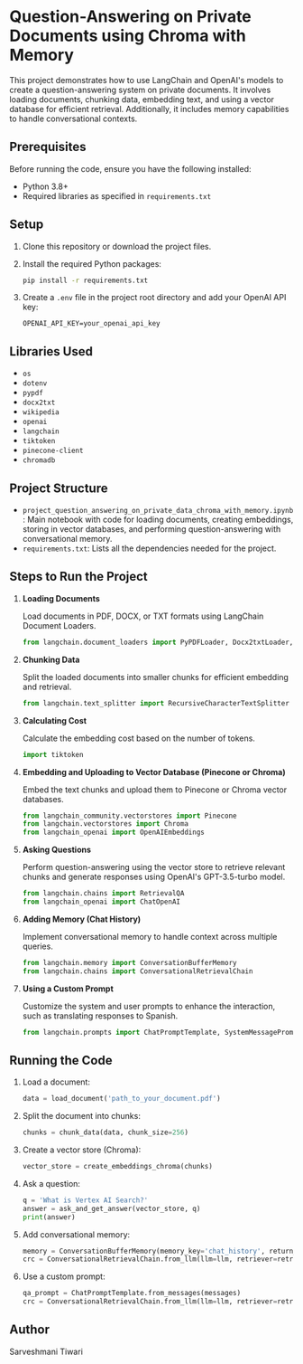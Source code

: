 # Question-Answering on Private Documents using Chroma with Memory

This project demonstrates how to use LangChain and OpenAI's models to create a question-answering system on private documents. It involves loading documents, chunking data, embedding text, and using a vector database for efficient retrieval. Additionally, it includes memory capabilities to handle conversational contexts.

## Prerequisites

Before running the code, ensure you have the following installed:

- Python 3.8+
- Required libraries as specified in `requirements.txt`

## Setup

1. Clone this repository or download the project files.

2. Install the required Python packages:
    ```bash
    pip install -r requirements.txt
    ```

3. Create a `.env` file in the project root directory and add your OpenAI API key:
    ```plaintext
    OPENAI_API_KEY=your_openai_api_key
    ```

## Libraries Used

- `os`
- `dotenv`
- `pypdf`
- `docx2txt`
- `wikipedia`
- `openai`
- `langchain`
- `tiktoken`
- `pinecone-client`
- `chromadb`

## Project Structure

- `project_question_answering_on_private_data_chroma_with_memory.ipynb`: Main notebook with code for loading documents, creating embeddings, storing in vector databases, and performing question-answering with conversational memory.
- `requirements.txt`: Lists all the dependencies needed for the project.

## Steps to Run the Project

1. **Loading Documents**

   Load documents in PDF, DOCX, or TXT formats using LangChain Document Loaders.

    ```python
    from langchain.document_loaders import PyPDFLoader, Docx2txtLoader, TextLoader
    ```

2. **Chunking Data**

   Split the loaded documents into smaller chunks for efficient embedding and retrieval.

    ```python
    from langchain.text_splitter import RecursiveCharacterTextSplitter
    ```

3. **Calculating Cost**

   Calculate the embedding cost based on the number of tokens.

    ```python
    import tiktoken
    ```

4. **Embedding and Uploading to Vector Database (Pinecone or Chroma)**

   Embed the text chunks and upload them to Pinecone or Chroma vector databases.

    ```python
    from langchain_community.vectorstores import Pinecone
    from langchain.vectorstores import Chroma
    from langchain_openai import OpenAIEmbeddings
    ```

5. **Asking Questions**

   Perform question-answering using the vector store to retrieve relevant chunks and generate responses using OpenAI's GPT-3.5-turbo model.

    ```python
    from langchain.chains import RetrievalQA
    from langchain_openai import ChatOpenAI
    ```

6. **Adding Memory (Chat History)**

   Implement conversational memory to handle context across multiple queries.

    ```python
    from langchain.memory import ConversationBufferMemory
    from langchain.chains import ConversationalRetrievalChain
    ```

7. **Using a Custom Prompt**

   Customize the system and user prompts to enhance the interaction, such as translating responses to Spanish.

    ```python
    from langchain.prompts import ChatPromptTemplate, SystemMessagePromptTemplate, HumanMessagePromptTemplate
    ```

## Running the Code

1. Load a document:
    ```python
    data = load_document('path_to_your_document.pdf')
    ```

2. Split the document into chunks:
    ```python
    chunks = chunk_data(data, chunk_size=256)
    ```

3. Create a vector store (Chroma):
    ```python
    vector_store = create_embeddings_chroma(chunks)
    ```

4. Ask a question:
    ```python
    q = 'What is Vertex AI Search?'
    answer = ask_and_get_answer(vector_store, q)
    print(answer)
    ```

5. Add conversational memory:
    ```python
    memory = ConversationBufferMemory(memory_key='chat_history', return_messages=True)
    crc = ConversationalRetrievalChain.from_llm(llm=llm, retriever=retriever, memory=memory)
    ```

6. Use a custom prompt:
    ```python
    qa_prompt = ChatPromptTemplate.from_messages(messages)
    crc = ConversationalRetrievalChain.from_llm(llm=llm, retriever=retriever, memory=memory, chain_type='stuff', combine_docs_chain_kwargs={'prompt': qa_prompt })
    ```

## Author

Sarveshmani Tiwari


